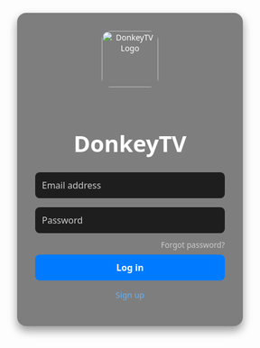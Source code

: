 <!DOCTYPE html>
<html lang="en">
<head>
  <meta charset="UTF-8" />
  <meta name="viewport" content="width=device-width, initial-scale=1.0"/>
  <title>DonkeyTV Login</title>
  <style>
    * {
      margin: 0;
      padding: 0;
      box-sizing: border-box;
      font-family: 'Segoe UI', sans-serif;
    }
    body {
      background: url('data:image/jpeg;base64,/9j/4AAQSkZJRgABAQAAAQABAAD/2wBDAAgGBgcGBQgHBwcJCQgKDBQNDAsLDBkSEw8UHRofHh0aH...') no-repeat center center;
      background-size: cover;
      height: 100vh;
      display: flex;
      align-items: center;
      justify-content: center;
    }
    .login-container {
      background-color: rgba(0, 0, 0, 0.5);
      padding: 2rem;
      border-radius: 16px;
      max-width: 400px;
      width: 100%;
      box-shadow: 0 8px 16px rgba(0,0,0,0.4);
    }
    .login-card {
      text-align: center;
      color: #fff;
    }
    .logo {
      width: 100px;
      margin-bottom: 1rem;
      border-radius: 16px;
    }
    h1 {
      font-size: 2.5rem;
      margin-bottom: 1rem;
    }
    form input {
      width: 100%;
      padding: 0.75rem;
      margin: 0.5rem 0;
      border: none;
      border-radius: 8px;
      background: #1e1e1e;
      color: white;
      font-size: 1rem;
    }
    form input::placeholder {
      color: #ccc;
    }
    form button {
      width: 100%;
      padding: 0.75rem;
      background-color: #007bff;
      border: none;
      border-radius: 8px;
      color: #fff;
      font-weight: bold;
      font-size: 1rem;
      margin-top: 0.5rem;
      cursor: pointer;
      transition: background 0.3s;
    }
    form button:hover {
      background-color: #0056b3;
    }
    .forgot {
      text-align: right;
      font-size: 0.85rem;
      margin-top: 0.2rem;
    }
    .forgot a {
      color: #ccc;
      text-decoration: none;
    }
    .signup {
      margin-top: 1rem;
      font-size: 0.9rem;
      color: #5fb4ff;
      cursor: pointer;
    }
  </style>
</head>
<body>
  <div class="login-container">
    <div class="login-card">
      <img src="data:image/jpeg;base64,/9j/4AAQSkZJRgABAQAAAQABAAD/2wBDAAgGBgcGBQgHBwcJCQgKDBQNDAsLDBkSEw8UHRofHh0aH..." class="logo" alt="DonkeyTV Logo">
      <h1>DonkeyTV</h1>
      <form>
        <input type="email" placeholder="Email address" required />
        <input type="password" placeholder="Password" required />
        <div class="forgot"><a href="#">Forgot password?</a></div>
        <button type="submit">Log in</button>
        <p class="signup">Sign up</p>
      </form>
    </div>
  </div>
</body>
</html>
